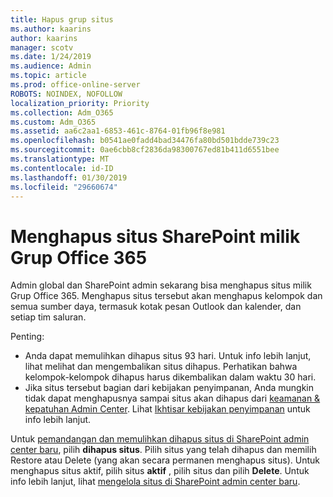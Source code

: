 ```yaml
---
title: Hapus grup situs
ms.author: kaarins
author: kaarins
manager: scotv
ms.date: 1/24/2019
ms.audience: Admin
ms.topic: article
ms.prod: office-online-server
ROBOTS: NOINDEX, NOFOLLOW
localization_priority: Priority
ms.collection: Adm_O365
ms.custom: Adm_O365
ms.assetid: aa6c2aa1-6853-461c-8764-01fb96f8e981
ms.openlocfilehash: b0541ae0fadd4bad34476fa80bd501bdde739c23
ms.sourcegitcommit: 0ae6cbb8cf2836da98300767ed81b411d6551bee
ms.translationtype: MT
ms.contentlocale: id-ID
ms.lasthandoff: 01/30/2019
ms.locfileid: "29660674"
---
```

# <a name="delete-a-sharepoint-site-that-belongs-to-an-office-365-group"></a>Menghapus situs SharePoint milik Grup Office 365

Admin global dan SharePoint admin sekarang bisa menghapus situs milik Grup Office 365. Menghapus situs tersebut akan menghapus kelompok dan semua sumber daya, termasuk kotak pesan Outlook dan kalender, dan setiap tim saluran.
  
Penting:
- Anda dapat memulihkan dihapus situs 93 hari. Untuk info lebih lanjut, lihat melihat dan mengembalikan situs dihapus. Perhatikan bahwa kelompok-kelompok dihapus harus dikembalikan dalam waktu 30 hari. 
- Jika situs tersebut bagian dari kebijakan penyimpanan, Anda mungkin tidak dapat menghapusnya sampai situs akan dihapus dari [keamanan &amp; kepatuhan Admin Center](https://protection.office.com/?rfr=AdminCenter#/retention). Lihat [Ikhtisar kebijakan penyimpanan](https://docs.microsoft.com/office365/securitycompliance/retention-policies#content-in-onedrive-accounts-and-sharepoint-sites) untuk info lebih lanjut. 
  
Untuk [pemandangan dan memulihkan dihapus situs di SharePoint admin center baru](https://docs.microsoft.com/sharepoint/view-and-restore-deleted-sites-in-new-admin-center), pilih **dihapus situs**. Pilih situs yang telah dihapus dan memilih Restore atau Delete (yang akan secara permanen menghapus situs). Untuk menghapus situs aktif, pilih situs **aktif** , pilih situs dan pilih **Delete**. Untuk info lebih lanjut, lihat [mengelola situs di SharePoint admin center baru](https://docs.microsoft.com/sharepoint/manage-sites-in-new-admin-center).
  

